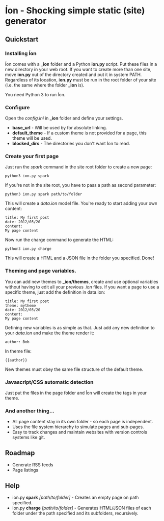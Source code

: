 
# Íon - Shocking simple static (site) generator

## Quickstart

### Installing Íon
Íon comes with a **_ion** folder and a Python **ion.py** script. Put these files in a new directory in your web root. If you want to create more than one site, move **ion.py** out of the directory created and put it in system PATH. Regardless of its location, **ion.py** must be run in the root folder of your site (i.e. the same where the folder **_ion** is).

You need Python 3 to run Íon.

### Configure
Open the *config.ini* in **_ion** folder and define your settings.
* **base_url** - Will be used by for absolute linking.
* **default_theme** - If a custom theme is not provided for a page, this theme will be used.
* **blocked_dirs** - The directories you don't want Íon to read.

### Create your first page
Just run the *spark* command in the site root folder to create a new page:

    python3 ion.py spark
    
If you're not in the site root, you have to pass a path as second parameter:

    python3 ion.py spark path/to/folder

This will create a *data.ion* model file. You're ready to start adding your own content:

    title: My first post
    date: 2012/05/20
    content:
    My page content

Now run the charge command to generate the HTML:
    
    python3 ion.py charge

This will create a HTML and a JSON file in the folder you specified. Done!

### Theming and page variables.
You can add new themes to **_ion/themes**, create and use optional variables without having to edit all your previous *.ion* files. If you want a page to use a specific theme, just add the definition in data.ion:

    title: My first post
    theme: mytheme
    date: 2012/05/20
    content:
    My page content

Defining new variables is as simple as that. Just add any new definition to your *data.ion* and make the theme render it:

    author: Bob

In theme file:

    {{author}}

New themes must obey the same file structure of the default theme.

### Javascript/CSS automatic detection
Just put the files in the page folder and Íon will create the tags in your theme.

### And another thing...
* All page content stay in its own folder - so each page is independent.
* Uses the file system hierarchy to simulate pages and sub-pages.
* Easy to track changes and maintain websites with version controls systems like git.

## Roadmap
* Generate RSS feeds
* Page listings

## Help

* ion.py **spark** *[path/to/folder]* - Creates an empty page on path specified.
* ion.py **charge** *[path/to/folder]* - Generates HTML/JSON files of each folder under the path specified and its subfolders, recursively.
